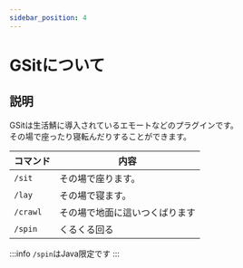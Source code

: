 ```yaml
---
sidebar_position: 4
---
```


# GSitについて
## 説明
GSitは生活鯖に導入されているエモートなどのプラグインです。  
その場で座ったり寝転んだりすることができます。

| コマンド | 内容 |
| ---- | ---- |
| `/sit` | その場で座ります。 |
| `/lay` | その場で寝ます。 |
| `/crawl` | その場で地面に這いつくばります |
| `/spin` | くるくる回る |

:::info
`/spin`はJava限定です
:::